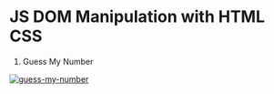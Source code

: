 # JS DOM Manipulation with HTML CSS

1. Guess My Number

<a href="https://github.com/iamsaikatrahman/java-project/tree/main/guess-my-number/output" target="_blank">![guess-my-number](https://user-images.githubusercontent.com/75200754/127646056-3336a1a6-4d9d-4db0-b4f6-39969c9f81f9.png)</a>
